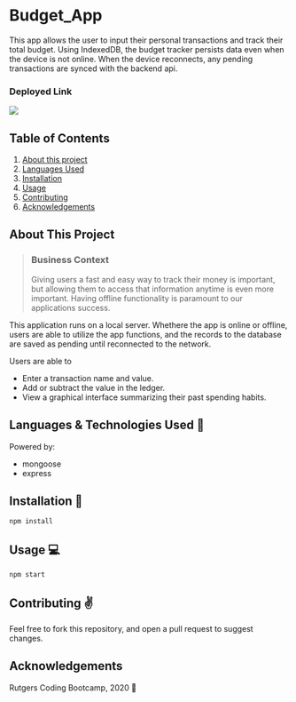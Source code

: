 # Budget_App
This app allows the user to input their personal transactions and track their total budget. Using IndexedDB, the budget tracker persists data even when the device is not online. When the device reconnects, any pending transactions are synced with the backend api. 

### Deployed Link

<img src="public/assets/images/BudgetApp.gif">  

## Table of Contents
1. [About this project](#about)
2. [Languages Used](#laguages)
3. [Installation](#install)
4. [Usage](#usage)
5. [Contributing](#contribute)
6. [Acknowledgements](#ack)

## About This Project <a name="about"></a>

> ### Business Context
>Giving users a fast and easy way to track their money is important, but allowing them to access that information anytime is even more important. Having offline functionality is paramount to our applications success.

This application runs on a local server. Whethere the app is online or offline, users are able to utilize the app functions, and the records to the database are saved as pending until reconnected to the network. 

Users are able to 
- Enter a transaction name and value. 
- Add or subtract the value in the ledger. 
- View a graphical interface summarizing their past spending habits. 


## Languages & Technologies Used :floppy_disk: <a name="laguages"></a>

Powered by:
- mongoose
- express

## Installation :wrench: <a name="install"></a>

`npm install`  

## Usage :computer: <a name="usage"></a>

`npm start`

## Contributing :v: <a name="contribute"></a>

Feel free to fork this repository, and open a pull request to suggest changes. 

## Acknowledgements <a name="ack"></a>

Rutgers Coding Bootcamp, 2020 :rocket:
